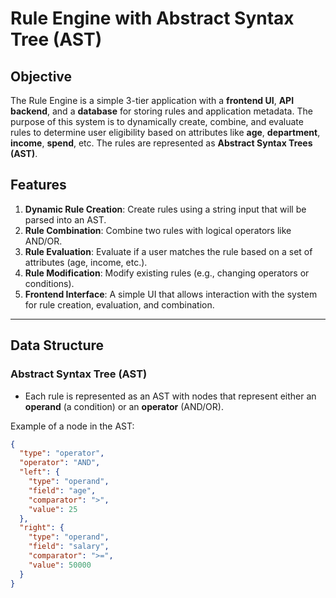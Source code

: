 # Rule Engine with Abstract Syntax Tree (AST)

## Objective

The Rule Engine is a simple 3-tier application with a **frontend UI**, **API backend**, and a **database** for storing rules and application metadata. The purpose of this system is to dynamically create, combine, and evaluate rules to determine user eligibility based on attributes like **age**, **department**, **income**, **spend**, etc. The rules are represented as **Abstract Syntax Trees (AST)**.

## Features
1. **Dynamic Rule Creation**: Create rules using a string input that will be parsed into an AST.
2. **Rule Combination**: Combine two rules with logical operators like AND/OR.
3. **Rule Evaluation**: Evaluate if a user matches the rule based on a set of attributes (age, income, etc.).
4. **Rule Modification**: Modify existing rules (e.g., changing operators or conditions).
5. **Frontend Interface**: A simple UI that allows interaction with the system for rule creation, evaluation, and combination.

---

## Data Structure

### Abstract Syntax Tree (AST)

- Each rule is represented as an AST with nodes that represent either an **operand** (a condition) or an **operator** (AND/OR).
  
Example of a node in the AST:
```json
{
  "type": "operator",
  "operator": "AND",
  "left": {
    "type": "operand",
    "field": "age",
    "comparator": ">",
    "value": 25
  },
  "right": {
    "type": "operand",
    "field": "salary",
    "comparator": ">=",
    "value": 50000
  }
}
